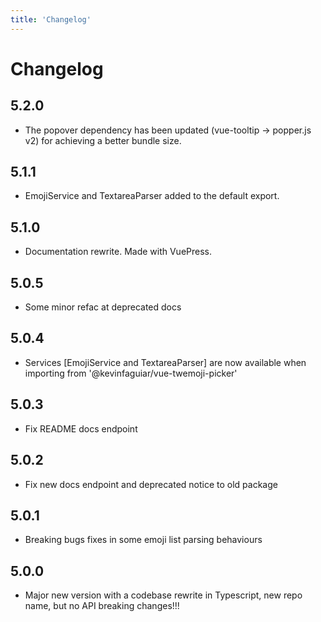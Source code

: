 ```yaml
---
title: 'Changelog'
---
```


# Changelog

## 5.2.0

- The popover dependency has been updated (vue-tooltip -> popper.js v2) for achieving a better bundle size.

## 5.1.1

- EmojiService and TextareaParser added to the default export.

## 5.1.0

- Documentation rewrite. Made with VuePress.

## 5.0.5

- Some minor refac at deprecated docs

## 5.0.4

- Services [EmojiService and TextareaParser] are now available when importing from '@kevinfaguiar/vue-twemoji-picker'

## 5.0.3

- Fix README docs endpoint

## 5.0.2

- Fix new docs endpoint and deprecated notice to old package

## 5.0.1

- Breaking bugs fixes in some emoji list parsing behaviours

## 5.0.0

- Major new version with a codebase rewrite in Typescript, new repo name, but no API breaking changes!!!
